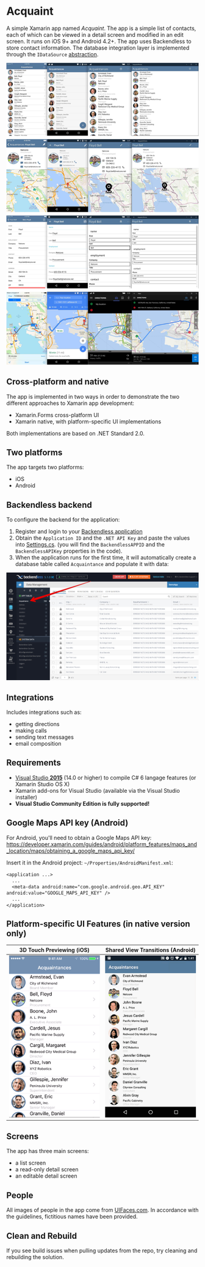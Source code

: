 # Acquaint

A simple Xamarin app named *Acquaint*. The app is a simple list of contacts, each of which can be viewed in a detail screen and modified in an edit screen. It runs on iOS 9+ and Android 4.2+. The app uses Backendless to store contact information. The database integration layer is implemented through the `IDataSource` [abstraction](https://github.com/Backendless/.NET-SDK/blob/master/Samples/Acquaint/Common/Acquaint.Abstractions.NetStandard/IDataSource.cs).

<img src="./Screenshots/AllScreens_AllPlatforms.jpg" />

## Cross-platform and native
The app is implemented in two ways in order to demonstrate the two different approaches to Xamarin app development:
* Xamarin.Forms cross-platform UI
* Xamarin native, with platform-specific UI implementations

Both implementations are based on .NET Standard 2.0.

## Two platforms
The app targets two platforms:
* iOS
* Android
    
## Backendless backend
To configure the backend for the application:
1. Register and login to your [Backendless application](https://develop.backendless.com)
2. Obtain the `Application ID` and the `.NET API Key` and paste the values into [Settings.cs](https://github.com/Backendless/.NET-SDK/blob/master/Samples/Acquaint/Common/Acquaint.Util.NetStandard/Settings.cs). (you will find the `BackendlessAPPID` and the `BackendlessAPIKey` properties in the code).
3. When the application runs for the first time, it will automatically create a database table called `Acquaintance` and populate it with data:

<img src="./Screenshots/Backendless_Database.jpg" />
    
## Integrations
Includes integrations such as:
* getting directions
* making calls
* sending text messages
* email composition

## Requirements
* [Visual Studio __2015__](https://www.visualstudio.com/en-us/products/vs-2015-product-editions.aspx) (14.0 or higher) to compile C# 6 langage features (or Xamarin Studio OS X)
* Xamarin add-ons for Visual Studio (available via the Visual Studio installer)
* __Visual Studio Community Edition is fully supported!__

## Google Maps API key (Android)
For Android, you'll need to obtain a Google Maps API key:
https://developer.xamarin.com/guides/android/platform_features/maps_and_location/maps/obtaining_a_google_maps_api_key/

Insert it in the Android project: `~/Properties/AndroidManifest.xml`:

    <application ...>
      ...
      <meta-data android:name="com.google.android.geo.API_KEY" android:value="GOOGLE_MAPS_API_KEY" />
      ...
    </application>

## Platform-specific UI Features (in native version only)
| 3D Touch Previewing (iOS) | Shared View Transitions (Android) |
| --- | --- |
| <img src="./Screenshots/Acquaint_N_3DTouch.gif" width="300" /> | <img src="./Screenshots/Acquaint_N_SharedViewTransitions.gif" width="300" /> |


## Screens

The app has three main screens:
* a list screen
* a read-only detail screen
* an editable detail screen

## People

All images of people in the app come from [UIFaces.com](http://uifaces.com/authorized). In accordance with the guidelines, fictitious names have been provided. 

## Clean and Rebuild
If you see build issues when pulling updates from the repo, try cleaning and rebuilding the solution.